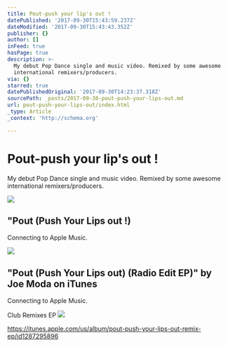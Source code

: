 ```yaml
---
title: Pout-push your lip's out !
datePublished: '2017-09-30T15:43:59.237Z'
dateModified: '2017-09-30T15:43:43.352Z'
publisher: {}
author: []
inFeed: true
hasPage: true
description: >-
  My debut Pop Dance single and music video. Remixed by some awesome
  international remixers/producers.
via: {}
starred: true
datePublishedOriginal: '2017-09-30T14:23:37.318Z'
sourcePath: _posts/2017-09-30-pout-push-your-lips-out.md
url: pout-push-your-lips-out/index.html
_type: Article
_context: 'http://schema.org'

---
```

# Pout-push your lip's out !

My debut Pop Dance single and music video. Remixed by some awesome international remixers/producers.

<article style=""><img src="https://s3-us-west-2.amazonaws.com/the-grid-img/p/d5e6a9856541b5182b7792bb594c3f33554a0242.jpg" /><h1>"Pout (Push Your Lips out !) </h1><p>Connecting to Apple Music.</p></article>

<article style=""><img src="https://imgflo.herokuapp.com/graph/2b2431f8e7ba7b0/9d90e86a346e31d3fc310ecfbbac49aa/noop.jpg?input=https%3A%2F%2Fis2-ssl.mzstatic.com%2Fimage%2Fthumb%2FMusic118%2Fv4%2Fd8%2Fe2%2Ffe%2Fd8e2fe8f-b016-248d-8366-97f43dc171f1%2F191773730253.jpg%2F1200x630bb.jpg" /><h1>"Pout (Push Your Lips out) (Radio Edit EP)" by Joe Moda on iTunes</h1><p>Connecting to Apple Music.</p></article>

Club Remixes EP
![](https://the-grid-user-content.s3-us-west-2.amazonaws.com/c4a33f43-7128-4e7a-82bc-25605b379ace.png)

https://itunes.apple.com/us/album/pout-push-your-lips-out-remix-ep/id1287295896
